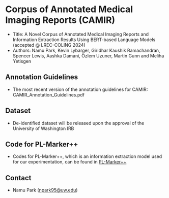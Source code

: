 # Corpus of Annotated Medical Imaging Reports (CAMIR)

 - Title: A Novel Corpus of Annotated Medical Imaging Reports and Information Extraction Results Using BERT-based Language Models (accepted @ LREC-COLING 2024)
 - Authors: Namu Park, Kevin Lybarger, Giridhar Kaushik Ramachandran, Spencer Lewis, Aashka Damani, Özlem Uzuner, Martin Gunn and Meliha Yetisgen

## Annotation Guidelines

 - The most recent version of the annotation guidelines for CAMIR: CAMIR_Annotation_Guidelines.pdf

## Dataset

 - De-identified dataset will be released upon the approval of the University of Washington IRB 

## Code for PL-Marker++

 - Codes for PL-Marker++, which is an information extraction model used for our experimentation, can be found in [PL-Marker++](https://github.com/uw-bionlp/PL_Marker_Plus)

## Contact

 - Namu Park (npark95@uw.edu)
